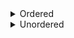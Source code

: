 <details>
  <summary>Ordered</summary>
   
1. Lait
2. Pain
3. Eau
   1. Plate
   2. Gaseuseee

</details>
  
<details>
   <summary>Unordered</summary>
   
* Ala
* Bala
  * Bala portocala
  * Bala kukeala

</details>
